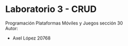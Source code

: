 # Laboratorio 3 - CRUD
Programación Plataformas Móviles y Juegos sección 30  
Autor:
- Axel López 20768
